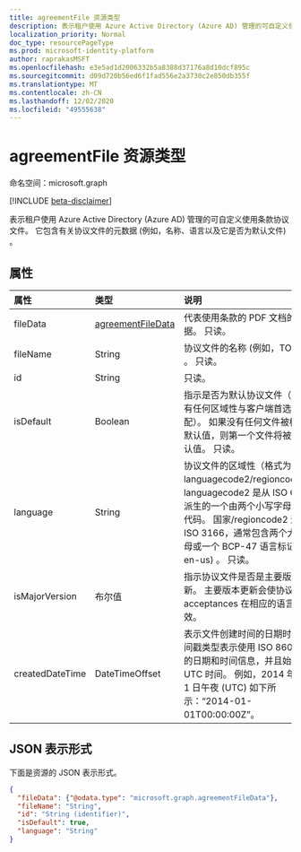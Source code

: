```yaml
---
title: agreementFile 资源类型
description: 表示租户使用 Azure Active Directory (Azure AD) 管理的可自定义使用条款协议文件。 它包含有关协议文件的元数据 (例如，名称、语言以及它是否为默认文件) 。
localization_priority: Normal
doc_type: resourcePageType
ms.prod: microsoft-identity-platform
author: raprakasMSFT
ms.openlocfilehash: e3e5ad1d2006332b5a8388d37176a8d10dcf895c
ms.sourcegitcommit: d09d720b56ed6f1fad556e2a3730c2e850db355f
ms.translationtype: MT
ms.contentlocale: zh-CN
ms.lasthandoff: 12/02/2020
ms.locfileid: "49555638"
---
```

# <a name="agreementfile-resource-type"></a>agreementFile 资源类型

命名空间：microsoft.graph

[!INCLUDE [beta-disclaimer](../../includes/beta-disclaimer.md)]

表示租户使用 Azure Active Directory (Azure AD) 管理的可自定义使用条款协议文件。 它包含有关协议文件的元数据 (例如，名称、语言以及它是否为默认文件) 。

<!--
## Methods

| Method       | Return Type | Description |
|:-------------|:------------|:------------|
| [Get agreementFile](../api/agreementfile-get.md) | [agreementFile](agreementfile.md) | Read properties and relationships of an **agreementFile** object. |
| [Update](../api/agreementfile-update.md) | [agreementFile](agreementfile.md) | Update an **agreementFile** object. |
| [Delete](../api/agreementfile-delete.md) | None | Delete an **agreementFile** object. |
-->

## <a name="properties"></a>属性
| 属性     | 类型        | 说明 |
|:-------------|:------------|:------------|
|fileData|[agreementFileData](agreementfiledata.md)|代表使用条款的 PDF 文档的数据。 只读。|
|fileName|String|协议文件的名称 (例如，TOU.pdf) 。 只读。|
|id|String|只读。|
|isDefault|Boolean|指示是否为默认协议文件（如果没有任何区域性与客户端首选项匹配）。 如果没有任何文件被标记为默认值，则第一个文件将被视为默认值。 只读。|
|language|String|协议文件的区域性（格式为 languagecode2/regioncode2）。 languagecode2 是从 ISO 639-1 派生的一个由两个小写字母组成的代码。 国家/regioncode2 派生自 ISO 3166，通常包含两个大写字母或一个 BCP-47 语言标记 (例如 en-us) 。 只读。|
|isMajorVersion|布尔值|指示协议文件是否是主要版本更新。 主要版本更新会使协议的 acceptances 在相应的语言上失效。 |
|createdDateTime|DateTimeOffset|表示文件创建时间的日期时间。时间戳类型表示使用 ISO 8601 格式的日期和时间信息，并且始终采用 UTC 时间。 例如，2014 年 1 月 1 日午夜 (UTC) 如下所示：“2014-01-01T00:00:00Z”。|

<!--
## Relationships
| Relationship | Type        | Description |
|:-------------|:------------|:------------|
|localizations|[agreementFileLocalization](agreementfilelocalization.md) collection|The localized version of the agreement files attached to the agreement.|
-->

## <a name="json-representation"></a>JSON 表示形式

下面是资源的 JSON 表示形式。

<!-- {
  "blockType": "resource",
  "optionalProperties": [

  ],
  "@odata.type": "microsoft.graph.agreementFile"
}-->

```json
{
  "fileData": {"@odata.type": "microsoft.graph.agreementFileData"},
  "fileName": "String",
  "id": "String (identifier)",
  "isDefault": true,
  "language": "String"
}

```

<!-- uuid: 8fcb5dbc-d5aa-4681-8e31-b001d5168d79
2015-10-25 14:57:30 UTC -->
<!--
{
  "type": "#page.annotation",
  "description": "agreementFile resource",
  "keywords": "",
  "section": "documentation",
  "tocPath": "",
  "suppressions": []
}
-->


